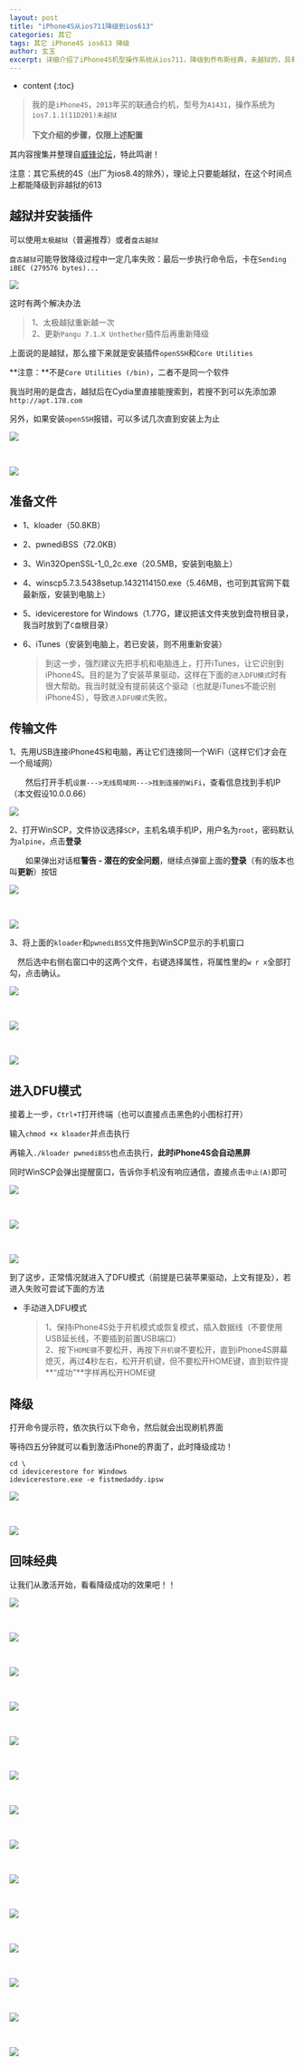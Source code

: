 ```yaml
---
layout: post
title: "iPhone4S从ios711降级到ios613"
categories: 其它
tags: 其它 iPhone4S ios613 降级
author: 玄玉
excerpt: 详细介绍了iPhone4S机型操作系统从ios711，降级到乔布斯经典，未越狱的，具有情怀的拟物图标的ios613的方法。
---
```


* content
{:toc}

> 我的是`iPhone4S`，`2013`年买的联通合约机，型号为`A1431`，操作系统为`ios7.1.1(11D201)未越狱`<br/><br/>
**下文介绍的步骤，仅限上述配置**

其内容搜集并整理自[威锋论坛](http://bbs.feng.com/thread-htm-fid-385.html)，特此鸣谢！

注意：其它系统的4S（出厂为ios8.4的除外），理论上只要能越狱，在这个时间点上都能降级到非越狱的613

## 越狱并安装插件

可以使用`太极越狱`（普遍推荐）或者`盘古越狱`

`盘古越狱`可能导致降级过程中一定几率失败：最后一步执行命令后，卡在`Sending iBEC (279576 bytes)...`

![](https://ae01.alicdn.com/kf/U5950c7c2639a4e3ca5a7c858ba8cb55bk.png)

这时有两个解决办法

> 1、太极越狱重新越一次<br/>
2、更新`Pangu 7.1.X Unthether`插件后再重新降级

上面说的是越狱，那么接下来就是安装插件`openSSH`和`Core Utilities`

**注意：**不是`Core Utilities (/bin)`，二者不是同一个软件

我当时用的是盘古，越狱后在Cydia里直接能搜索到，若搜不到可以先添加源`http://apt.178.com`

另外，如果安装`openSSH`报错，可以多试几次直到安装上为止

![](https://ae01.alicdn.com/kf/U28cf5d602f204a908cfd54fe10e45f52l.png)

<br/>

![](https://ae01.alicdn.com/kf/Ube375b7215e441549287ba62ea86031cU.png)

## 准备文件

* 1、kloader（50.8KB）

* 2、pwnediBSS（72.0KB）

* 3、Win32OpenSSL-1_0_2c.exe（20.5MB，安装到电脑上）

* 4、winscp5.7.3.5438setup.1432114150.exe（5.46MB，也可到其官网下载最新版，安装到电脑上）

* 5、idevicerestore for Windows（1.77G，建议把该文件夹放到盘符根目录，我当时放到了`C盘`根目录）

* 6、iTunes（安装到电脑上，若已安装，则不用重新安装）

    > 到这一步，强烈建议先把手机和电脑连上，打开iTunes，让它识别到iPhone4S。目的是为了安装苹果驱动，这样在下面的`进入DFU模式`时有很大帮助。我当时就没有提前装这个驱动（也就是iTunes不能识别iPhone4S），导致`进入DFU模式`失败。

## 传输文件

1、先用USB连接iPhone4S和电脑，再让它们连接同一个WiFi（这样它们才会在一个局域网）

　　然后打开手机`设置--->无线局域网--->找到连接的WiFi`，查看信息找到手机IP（本文假设10.0.0.66）

![](https://ae01.alicdn.com/kf/U841b8a00af8e48849734353f836e5be3c.png)

2、打开WinSCP，文件协议选择`SCP`，主机名填手机IP，用户名为`root`，密码默认为`alpine`，点击**登录**

　　如果弹出对话框**警告 - 潜在的安全问题**，继续点弹窗上面的**登录**（有的版本也叫**更新**）按钮

![](https://ae01.alicdn.com/kf/U45e3a00fc159452890246e2f204e7098X.png)

<br/>

![](https://ae01.alicdn.com/kf/U6cca84e8206b4dd59d924b9bac7205e9b.png)

3、将上面的`kloader`和`pwnediBSS`文件拖到WinSCP显示的手机窗口

　然后选中右侧右窗口中的这两个文件，右键选择属性，将属性里的`w r x`全部打勾，点击确认。

![](https://ae01.alicdn.com/kf/U85b210d79b32462fbd8f256ada88f5faI.png)

<br/>

![](https://ae01.alicdn.com/kf/Uf31b3ef528104ea797b8cd8328ef4079Z.png)

<br/>

![](https://ae01.alicdn.com/kf/U9aab224b40d647e39761f064840c1c2cC.png)

## 进入DFU模式

接着上一步，`Ctrl+T`打开终端（也可以直接点击黑色的小图标打开）

输入`chmod +x kloader`并点击执行

再输入`./kloader pwnediBSS`也点击执行，**此时iPhone4S会自动黑屏**

同时WinSCP会弹出提醒窗口，告诉你手机没有响应通信，直接点击`中止(A)`即可

![](https://ae01.alicdn.com/kf/U47375b8e3cda41aead8ce4c80c0718a4Y.png)

<br/>

![](https://ae01.alicdn.com/kf/U407eee5910764aefaf4d6e17f9c3228e8.png)

<br/>

![](https://ae01.alicdn.com/kf/U3754390acd9c4be999b92b1a7e86ba66C.png)

到了这步，正常情况就进入了DFU模式（前提是已装苹果驱动，上文有提及），若进入失败可尝试下面的方法

 * 手动进入DFU模式

    > 1、保持iPhone4S处于开机模式或恢复模式，插入数据线（不要使用USB延长线，不要插到前置USB端口）<br/>
2、按下`HOME键`不要松开，再按下`开机键`不要松开，直到iPhone4S屏幕熄灭，再过**4**秒左右，松开开机键，但不要松开HOME键，直到软件提**“成功”**字样再松开HOME键

## 降级

打开命令提示符，依次执行以下命令，然后就会出现刷机界面

等待四五分钟就可以看到激活iPhone的界面了，此时降级成功！

```
cd \
cd idevicerestore for Windows
idevicerestore.exe -e fistmedaddy.ipsw
```

![](https://ae01.alicdn.com/kf/U48051d6939b44800a9e489f4201e85954.png)

<br/>

![](https://ae01.alicdn.com/kf/Uf45cb09bbbcf4b2f8d7b746515f388fc2.png)

## 回味经典

让我们从激活开始，看看降级成功的效果吧！！

![](https://ae01.alicdn.com/kf/U96a4fe06e536458bb1df8f60ab0ff369l.png)

<br/>

![](https://ae01.alicdn.com/kf/Ue8945d6874004d75992fdebe55c3e867a.png)

<br/>

![](https://ae01.alicdn.com/kf/Uc847323ccaa94d68b86666f7c76c5017e.png)

<br/>

![](https://ae01.alicdn.com/kf/U7815046821de409483559f9fb99b0d082.png)

<br/>

![](https://ae01.alicdn.com/kf/Uce485ef3de784784a7071e974b2df955F.png)

<br/>

![](https://ae01.alicdn.com/kf/Ub2d2e032b3c6497da63ef1bc31006684l.png)

<br/>

![](https://ae01.alicdn.com/kf/Uba5192f072784600b8b22cef4df9d12cJ.png)

<br/>

![](https://ae01.alicdn.com/kf/U6fcfbb807eaa422197f89b598514aeccG.png)

<br/>

![](https://ae01.alicdn.com/kf/U5ce7a50d31a641c885e0f3685c6866act.png)

<br/>

![](https://ae01.alicdn.com/kf/Uc86e3b9430bb4568bc9d22f58a4016cda.png)

<br/>

![](https://ae01.alicdn.com/kf/U501d1ef9340b43f5bc851c5db9713bc4k.jpg)

<br/>

![](https://ae01.alicdn.com/kf/Uf019519529364493965a3709f240e781A.png)

<br/>

![](https://ae01.alicdn.com/kf/U4d9197deec094d79a895e027c185424ej.png)

<br/>

![](https://ae01.alicdn.com/kf/U848774984c04474e865c3e8a1d9410dbr.jpg)